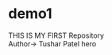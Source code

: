 # demo1
THIS IS MY FIRST Repository 
<br>
Author-> Tushar Patel hero
<!-- two step process add the commit -->
